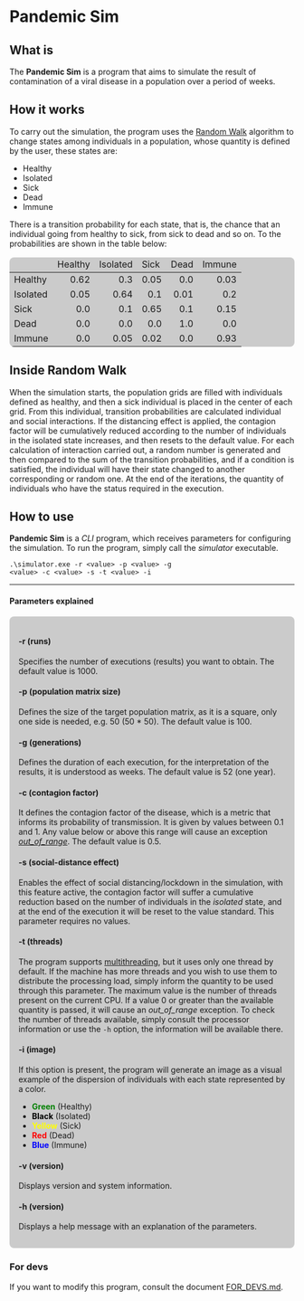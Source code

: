 # Pandemic Sim

## What is

<p>
The <b>Pandemic Sim</b> is a program that aims to simulate the result of contamination of a viral disease in a population over a period of weeks.
</p>

## How it works

<p>
To carry out the simulation, the program uses the <a href="https://en.wikipedia.org/wiki/Random_walk">Random Walk</a>
algorithm to change states among individuals in a population, whose quantity is defined by the user, these states are:
</p>

<ul>
  <li>Healthy</li>
  <li>Isolated</li>
  <li>Sick</li>
  <li>Dead</li>
  <li>Immune</li>
</ul>

<p>
There is a transition probability for each state, that is, the chance that an individual
going from healthy to sick, from sick to dead and so on. To the
probabilities are shown in the table below:
</p>

<table style="background-color: rgba(0, 0, 0, .2); border-radius: .5rem">
  <thead>
    <tr>
      <td>&nbsp;</td>
      <td>Healthy</td>
      <td>Isolated</td>
      <td>Sick</td>
      <td>Dead</td>
      <td>Immune</td>
    </tr>
  </thead>
  <tbody>
    <tr>
      <td>Healthy</td>
      <td style="text-align: end;">0.62</td>
      <td style="text-align: end;">0.3</td>
      <td style="text-align: end;">0.05</td>
      <td style="text-align: end;">0.0</td>
      <td style="text-align: end;">0.03</td>
    </tr>
    <tr>
      <td>Isolated</td>
      <td style="text-align: end;">0.05</td>
      <td style="text-align: end;">0.64</td>
      <td style="text-align: end;">0.1</td>
      <td style="text-align: end;">0.01</td>
      <td style="text-align: end;">0.2</td>
    </tr>
    <tr>
      <td>Sick</td>
      <td style="text-align: end;">0.0</td>
      <td style="text-align: end;">0.1</td>
      <td style="text-align: end;">0.65</td>
      <td style="text-align: end;">0.1</td>
      <td style="text-align: end;">0.15</td>
    </tr>
    <tr>
      <td>Dead</td>
      <td style="text-align: end;">0.0</td>
      <td style="text-align: end;">0.0</td>
      <td style="text-align: end;">0.0</td>
      <td style="text-align: end;">1.0</td>
      <td style="text-align: end;">0.0</td>
    </tr>
    <tr>
      <td>Immune</td>
      <td style="text-align: end;">0.0</td>
      <td style="text-align: end;">0.05</td>
      <td style="text-align: end;">0.02</td>
      <td style="text-align: end;">0.0</td>
      <td style="text-align: end;">0.93</td>
    </tr>
  </tbody>
</table>

## Inside Random Walk

<p>
When the simulation starts, the population grids are filled with individuals
defined as healthy, and then a sick individual is placed in the center
of each grid. From this individual, transition probabilities are calculated 
individual and social interactions. If the distancing effect is applied, the
contagion factor will be cumulatively reduced according to the number of individuals
in the isolated state increases, and then resets to the default value. For each calculation of
interaction carried out, a random number is generated and then compared to the sum of the
transition probabilities, and if a condition is satisfied, the individual will have their state
changed to another corresponding or random one. At the end of the iterations, the quantity
of individuals who have the status required in the execution.
</p>

## How to use

<p>
<b>Pandemic Sim</b> is a <i>CLI</i> program, which receives parameters for configuring the simulation. To run the program, simply call the <i>simulator</i> executable.
</p>

<code>.\simulator.exe -r &lt;value&gt; -p &lt;value&gt; -g &lt;value&gt; -c &lt;value&gt; -s -t &lt;value&gt; -i</code>

<hr>

#### Parameters explained

<div style="background-color: rgba(0, 0, 0, .2); padding: 1rem; border-radius: .5rem;">

#### -r (runs)

<p>
Specifies the number of executions (results) you want to obtain. The default value is 1000.
</p>

#### -p (population matrix size)

<p>
Defines the size of the target population matrix, as it is a square, only one side is needed, e.g. 50 (50 * 50). The default value is 100.
</p>

#### -g (generations)

<p>
Defines the duration of each execution, for the interpretation of the results, it is understood as weeks. The default value is 52 (one year).
</p>

#### -c (contagion factor)

<p>
It defines the contagion factor of the disease, which is a metric that informs its probability of transmission. It is given by values ​​between 0.1 and 1. Any value below or above this range will cause an exception <a href="https://cplusplus.com/reference/stdexcept/out_of_range/"><i>out_of_range</i></a>. The default value is 0.5.
</p>

#### -s (social-distance effect)

<p>
Enables the effect of social distancing/lockdown in the simulation, with this feature active, the contagion factor will suffer a cumulative reduction based on the number of individuals in the <i>isolated</i> state, and at the end of the execution it will be reset to the value standard. This parameter requires no values.
</p>

#### -t (threads)

<p>
The program supports <a href="https://blog.tecnospeed.com.br/o-que-e-multithreading-e-como-a-tecnica-beneficia-seu-software/">multithreading</a>, but it uses only one thread by default. If the machine has more threads and you wish to use them to distribute the processing load, simply inform the quantity to be used through this parameter. The maximum value is the number of threads present on the current CPU. If a value 0 or greater than the available quantity is passed, it will cause an <i>out_of_range</i> exception. To check the number of threads available, simply consult the processor information or use the <code>-h</code> option, the information will be available there.
</p>

#### -i (image)

<p>
If this option is present, the program will generate an image as a visual example of the dispersion of individuals with each state represented by a color.
<ul>
  <li><b style="color: green;">Green</b> (Healthy)</li>
  <li><b style="color: black;">Black</b> (Isolated)</li>
  <li><b style="color: yellow;">Yellow</b> (Sick)</li>
  <li><b style="color: red;">Red</b> (Dead)</li>
  <li><b style="color: blue;">Blue</b> (Immune)</li>
</ul>

#### -v (version)

<p>
Displays version and system information.
</p>

#### -h (version)

<p>
Displays a help message with an explanation of the parameters.
</p>
</div>

### For devs

<p>
If you want to modify this program, consult the document <a href=".\docs\FOR_DEVS.md">FOR_DEVS.md</a>.
</p>
